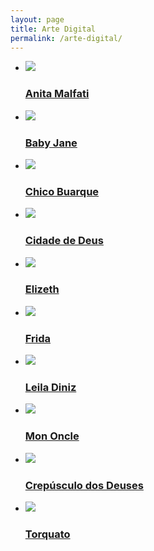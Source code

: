 ```yaml
---
layout: page
title: Arte Digital
permalink: /arte-digital/
---
```


<ul class="cbp-rfgrid">
  <li><a href="/caricaturas/anita"><img src="/assets/images/anita.jpg" /><div><h3>Anita Malfati</h3></div></a></li>
  <li><a href="/caricaturas/baby"><img src="/assets/images/baby.jpg" /><div><h3>Baby Jane</h3></div></a></li>
  <li><a href="/caricaturas/chico"><img src="/assets/images/chico.jpg" /><div><h3>Chico Buarque</h3></div></a></li>
  <li><a href="/caricaturas/cidade"><img src="/assets/images/cidade.jpg" /><div><h3>Cidade de Deus</h3></div></a></li>
  <li><a href="/caricaturas/elizeth"><img src="/assets/images/elizeth.jpg" /><div><h3>Elizeth</h3></div></a></li>
  <li><a href="/caricaturas/frida"><img src="/assets/images/frida.jpg" /><div><h3>Frida</h3></div></a></li>
  <li><a href="/caricaturas/leila"><img src="/assets/images/leila.jpg" /><div><h3>Leila Diniz</h3></div></a></li>
  <li><a href="/caricaturas/mononcle"><img src="/assets/images/mononcle.jpg" /><div><h3>Mon Oncle</h3></div></a></li>
  <li><a href="/caricaturas/crepusculo"><img src="/assets/images/normadesmond.jpg" /><div><h3>Crepúsculo dos Deuses</h3></div></a></li>
  <li><a href="/caricaturas/torquato"><img src="/assets/images/torquato.jpg" /><div><h3>Torquato</h3></div></a></li>
</ul>